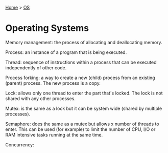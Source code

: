 [Home](../../README.md) > [OS](./README.md)

# Operating Systems

Memory management: the process of allocating and deallocating memory.

<!--
**Resources:**
- [MIT 6.004 L15: The Memory Hierarchy](https://www.youtube.com/watch?v=vjYF_fAZI5E&list=PLrRW1w6CGAcXbMtDFj205vALOGmiRc82-&index=24)
- [MIT 6.004 L16: Cache Issues](https://www.youtube.com/watch?v=ajgC3-pyGlk&index=25&list=PLrRW1w6CGAcXbMtDFj205vALOGmiRc82-)
-->


Process: an instance of a program that is being executed.

Thread: sequence of instructions within a process that can be executed independently of other code.

<!--
**Resources:**
- [Quora: Whats the difference between Process and a Thread?](https://www.quora.com/What-is-the-difference-between-a-process-and-a-thread)
- [UCBerkeley (webcast): Operating Systems and System Programming](https://archive.org/details/ucberkeley-webcast-PL-XXv-cvA_iBDyz-ba4yDskqMDY6A1w_c)
-->

Process forking: a way to create a new (child) process from an existing (parent) process. The new process is a copy.

<!--
**Resources:**
- [YouTube: Understanding fork() system call for new process creation](https://www.youtube.com/watch?v=PwxTbksJ2fo)
- [YouTube: fork() and exec() System Calls](https://www.youtube.com/watch?v=IFEFVXvjiHY)
- [YouTube: The fork() function in C](https://www.youtube.com/watch?v=cex9XrZCU14)
-->

Lock: allows only one thread to enter the part that's locked. The lock is not shared with any other processes.

Mutex: is the same as a lock but it can be system wide (shared by multiple processes).

Semaphore: does the same as a mutex but allows x number of threads to enter. This can be used (for example) to limit the number of CPU, I/O or RAM intensive tasks running at the same time.

<!--
- [What is the difference between lock, mutex and semaphore?](https://stackoverflow.com/questions/2332765/what-is-the-difference-between-lock-mutex-and-semaphore)
- [What is a Semaphore](https://stackoverflow.com/questions/34519/what-is-a-semaphore/40238#40238)
- [Mutex vs Semaphore](https://www.geeksforgeeks.org/mutex-vs-semaphore/)
-->

Concurrency:

<!--
- [What is the difference between multicore and concurrent programming?](https://stackoverflow.com/questions/5372861/what-is-the-difference-between-multicore-and-concurrent-programming)
- [Concurrency in Multicore systems](https://cs.stackexchange.com/questions/140793/concurrency-in-multiple-core)
-->

